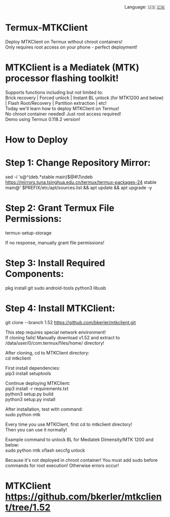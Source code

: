<div align="right">
  Language:
  🇺🇸
  <a title="Chinese" href="./README.md">🇨🇳</a>
</div>

# Termux-MTKClient  
Deploy MTKClient on Termux without chroot containers!  
Only requires root access on your phone - perfect deployment!  

# MTKClient is a Mediatek (MTK) processor flashing toolkit!  
Supports functions including but not limited to:  
Brick recovery | Forced unlock | Instant BL unlock (for MTK1200 and below) | Flash Root/Recovery | Partition extraction | etc!  
Today we'll learn how to deploy MTKClient on Termux!  
No chroot container needed! Just root access required!  
Demo using Termux 0.118.2 version!  

# How to Deploy  
# Step 1: Change Repository Mirror:  
sed -i 's@^\(deb.*stable main\)$@#\1\ndeb https://mirrors.tuna.tsinghua.edu.cn/termux/termux-packages-24 stable main@' $PREFIX/etc/apt/sources.list && apt update && apt upgrade -y  

# Step 2: Grant Termux File Permissions:  
termux-setup-storage  

If no response, manually grant file permissions!  

# Step 3: Install Required Components:  
pkg install git sudo android-tools python3 libusb  

# Step 4: Install MTKClient:  
git clone --branch 1.52 https://github.com/bkerler/mtkclient.git  

This step requires special network environment!  
If cloning fails! Manually download v1.52 and extract to /data/user/0/com.termux/files/home/ directory!  

After cloning, cd to MTKClient directory:  
cd mtkclient  

First install dependencies:  
pip3 install setuptools  

Continue deploying MTKClient:  
pip3 install -r requirements.txt  
python3 setup.py build  
python3 setup.py install  

After installation, test with command:  
sudo python mtk  

Every time you use MTKClient, first cd to mtkclient directory!  
Then you can use it normally!  

Example command to unlock BL for Mediatek Dimensity/MTK 1200 and below:  
sudo python mtk xflash seccfg unlock  

Because it's not deployed in chroot container! You must add sudo before commands for root execution! Otherwise errors occur!  

# MTKClient https://github.com/bkerler/mtkclient/tree/1.52
